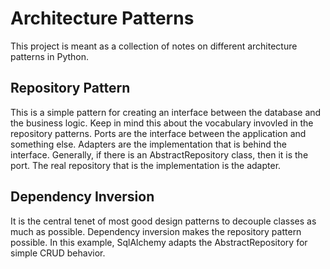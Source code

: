 # Architecture Patterns
This project is meant as a collection of notes on different architecture patterns in Python. 

## Repository Pattern

This is a simple pattern for creating an interface between the database and the business logic.
Keep in mind this about the vocabulary invovled in the repository patterns. Ports are the interface between the application and something else.
Adapters are the implementation that is behind the interface. Generally, if there is an AbstractRepository class, then it is the port. The real repository that is the implementation is the adapter.

## Dependency Inversion

It is the central tenet of most good design patterns to decouple classes as much as possible. Dependency inversion makes the repository pattern possible. 
In this example, SqlAlchemy adapts the AbstractRepository for simple CRUD behavior. 

